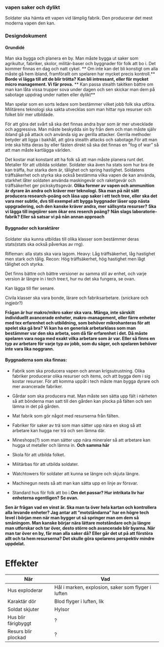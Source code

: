 ### vapen saker och dylikt
Soldater ska hämta ett vapen vid lämplig fabrik. Den producerar det mest moderna vapen den kan.

### Designdokument 

#### Grundidé  
Man ska bygga och planera en by. Man måste bygga ut saker som agrikultur, fabriker, skolor, militär-baser och byggnader för folk att bo i. Det kommer finnas en dag och natt cykel. ** Om inte kan det bli konstigt om alla måste gå hem ibland, framförallt om spelaren har mycket precis kontroll.** **Borde vi lägga till att de blir trötta?**  **Kan bli intressant, eller för mycket micro management. Vi får prova.** ** Kan passa stealth takitken bättre om man kan låta vissa trupper sova under dagen och sen skickar man dem på sabotage uppdrag under natten eller dylikt** 

Man spelar som en sorts ledare som bestämmer vilket jobb folk ska utföra. Militärens teknologi ska sakta utvecklas som man hittar nya resurser och folket blir mer utbildade.

För att göra det svårt så ska det finnas andra byar som är mer utvecklade och aggressiva. Man måste beskydda sin by från dem och man måste själv ibland gå på attack och använda sig av gerilla attacker. Gerrila methoder betyder att ligga i bakhåll, att göra stealth attacks och sabotage.För att man inte ska hitta deras by eller fästen direkt så ska det finnas en ”fog of war” så att man måste kartlägga världen.

Det kostar mat konstant att ha folk så att man måste planera runt det. Metaller för att utbilda soldater. Soldater ska även ha stats som hur bra de kan träffa, hur starka dem är, tålighet och spring hastighet. Soldatens träffsäkerhet och styrka ska också bestämma vilka vapen de kan använda, starkhet låter soldaten använda maskingevär och raketgevär och träffsäkerhet ger pickskyttsgevär. **Olika  former av vapen och ammunition är dyrare än andra och kräver mer teknologi. Ska man på nåt sätt producera research-poäng och låsa upp saker i ett tech tree, eller ska det vara mer subtle, dvs till exempel att bygga byggnader låser upp nästa uppgradering, och den kanske kräver andra, mer sällsynta resurser?** **Ska vi lägga till ingejörer som ökar ens reserch poäng?** **Nån slags laboratorie-fabrik? Eller så satsar vi på nån annan approach**

#### Byggnader och karaktärer
Soldater ska kunna utbildas till olika klasser som bestämmer deras stats(stats ska också påverkas av rng). 

Rifleman: alla stats ska vara lagom. 
Heavy: Låg träffsäkerhet, låg hastighet men stark och tålig. 
Recon: Hög träffsäkerhet, hög hastighet men lågt tålighet och styrka.

Det finns bättre och bättre versioner av samma stil av enhet, och varje version är längre in i tech tree:t, hur nu det ska fungera, se ovan.

Kan lägga till fler senare. 

Civila klasser ska vara bonde, lärare och fabriksarbetare. (snickare och ingjeör?)  

**Frågan är hur makro/mikro saker ska vara. Många, inte särskilt individuellt avancerade enheter, makro-management, eller färre enheter med tex erfarenhet och utbildning, som behöver mikrohanteras för att spelet ska gå bra? Vi kan ha en generisk arbetarklass som man bestämmer var den ska arbeta, som då får erfarenhet i det. Då måste spelaren vara noga med exakt vilka arbetare som är var. Eller så finns en typ av arbetare för varje typ av jobb, som du säger, och spelaren behöver inte vara lika noggrann.**

#### Byggnaderna som ska finnas:

- Fabrik som ska producera vapen och annan krigsutrustning. Olika fabriker producerar olika resurser och items, och att bygga dem i sig kostar resurser. För att komma uppåt i tech måste man bygga dyrare och mer avancerade fabriker.
- Gårdar som ska producera mat. Man måste sen sätta upp fält i närheten så att bönderna man satt till den gården kan plocka på fälten och sen lämna in det på gården. 

- Mat fabrik som gör något med resurserna från fälten. 

- Fabriker för saker av trä som man sätter upp nära en skog så att arbetare kan hugga ner trä och sen lämna där. 

- Mineshops(?) som man sätter upp nära mineraler så att arbetare kan hugga ut metaller och lämna in. **Och samma här**

- Skola för att utbilda folket.

- Militärbas för att utbilda soldater.

- Watchtowers för soldater att kunna se längre och skjuta längre.

- Machinegun nests så att man kan sätta upp en linje av försvar.

- Standard hus för folk att bo i.**Om det passar? Hur intrikata liv har enheterna egentligen? Se ovan.**  

**Sen är frågan vad en vinst är. Ska man ta över hela kartan och kontrollera alla levande enheter? Jag antar att ”motståndarna” har en högre tech level i början men när man bygger ut så springer man om dem så småningom. Man kanske börjar nära lättare motståndare och ju längre man utforskar och tar över, desto större och avancerade blir byarna.
När man tar över en by, får man alla saker då? Eller går det ut på att förstöra allt och ta hem resurserna? Det skulle göra spelarens perspektiv mindre uppdelat.**

# Effekter

När | Vad
----|----
Hus exploderar | Hål i marken, explosion, saker som flyger i luften
Karaktär dör | Blod flyger i luften, lik
Soldat skjuter | Hylsor
Hus blir färigbyggt | ?
Resurs blir plockad | ?
